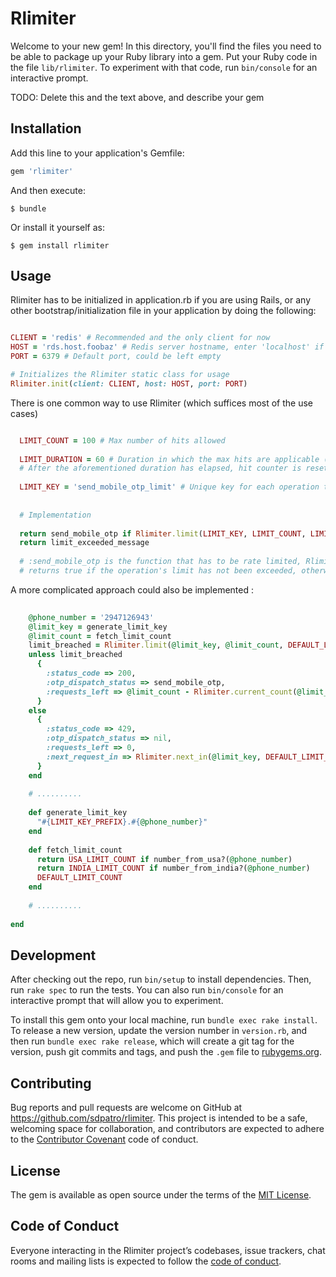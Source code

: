 # Rlimiter

Welcome to your new gem! In this directory, you'll find the files you need to be able to package up your Ruby library into a gem. Put your Ruby code in the file `lib/rlimiter`. To experiment with that code, run `bin/console` for an interactive prompt.

TODO: Delete this and the text above, and describe your gem

## Installation

Add this line to your application's Gemfile:

```ruby
gem 'rlimiter'
```

And then execute:

    $ bundle

Or install it yourself as:

    $ gem install rlimiter

## Usage

Rlimiter has to be initialized in application.rb if you are using Rails, or any other bootstrap/initialization file in your application by doing the following:   
```ruby

CLIENT = 'redis' # Recommended and the only client for now
HOST = 'rds.host.foobaz' # Redis server hostname, enter 'localhost' if the redis server is on the same machine
PORT = 6379 # Default port, could be left empty

# Initializes the Rlimiter static class for usage  
Rlimiter.init(client: CLIENT, host: HOST, port: PORT)
```

There is one common way to use Rlimiter (which suffices most of the use cases)

```ruby

  LIMIT_COUNT = 100 # Max number of hits allowed
  
  LIMIT_DURATION = 60 # Duration in which the max hits are applicable (in seconds)
  # After the aforementioned duration has elapsed, hit counter is reset to 0. 
  
  LIMIT_KEY = 'send_mobile_otp_limit' # Unique key for each operation that has to be rate limited
  
  
  # Implementation
  
  return send_mobile_otp if Rlimiter.limit(LIMIT_KEY, LIMIT_COUNT, LIMIT_DURATION)
  return limit_exceeded_message
  
  # :send_mobile_otp is the function that has to be rate limited, Rlimiter.limit call increments the hit count and 
  # returns true if the operation's limit has not been exceeded, otherwise returns false. 
```

A more complicated approach could also be implemented :

```ruby
    
    @phone_number = '2947126943'
    @limit_key = generate_limit_key
    @limit_count = fetch_limit_count
    limit_breached = Rlimiter.limit(@limit_key, @limit_count, DEFAULT_LIMIT_DURATION)
    unless limit_breached
      {
        :status_code => 200,
        :otp_dispatch_status => send_mobile_otp,
        :requests_left => @limit_count - Rlimiter.current_count(@limit_key)
      }
    else
      {
        :status_code => 429,
        :otp_dispatch_status => nil,
        :requests_left => 0,
        :next_request_in => Rlimiter.next_in(@limit_key, DEFAULT_LIMIT_DURATION)
      }
    end
    
    # ..........
    
    def generate_limit_key
      "#{LIMIT_KEY_PREFIX}.#{@phone_number}"
    end
    
    def fetch_limit_count
      return USA_LIMIT_COUNT if number_from_usa?(@phone_number)
      return INDIA_LIMIT_COUNT if number_from_india?(@phone_number)
      DEFAULT_LIMIT_COUNT  
    end
    
    # ..........
    
end
```

## Development

After checking out the repo, run `bin/setup` to install dependencies. Then, run `rake spec` to run the tests. You can also run `bin/console` for an interactive prompt that will allow you to experiment.

To install this gem onto your local machine, run `bundle exec rake install`. To release a new version, update the version number in `version.rb`, and then run `bundle exec rake release`, which will create a git tag for the version, push git commits and tags, and push the `.gem` file to [rubygems.org](https://rubygems.org).

## Contributing

Bug reports and pull requests are welcome on GitHub at https://github.com/sdpatro/rlimiter. This project is intended to be a safe, welcoming space for collaboration, and contributors are expected to adhere to the [Contributor Covenant](http://contributor-covenant.org) code of conduct.

## License

The gem is available as open source under the terms of the [MIT License](https://opensource.org/licenses/MIT).

## Code of Conduct

Everyone interacting in the Rlimiter project’s codebases, issue trackers, chat rooms and mailing lists is expected to follow the [code of conduct](https://github.com/sdpatro/rlimiter/blob/master/CODE_OF_CONDUCT.md).
